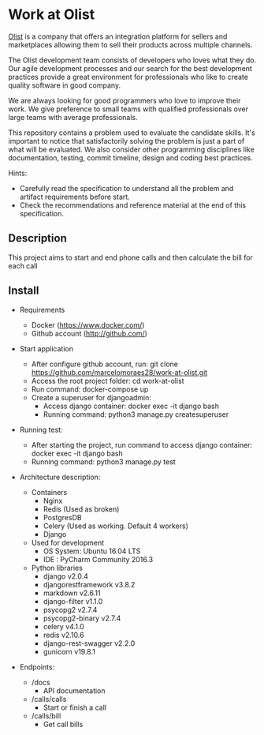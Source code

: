 # Work at Olist

[Olist](https://olist.com/) is a company that offers an integration platform
for sellers and marketplaces allowing them to sell their products across
multiple channels.

The Olist development team consists of developers who loves what they do. Our
agile development processes and our search for the best development practices
provide a great environment for professionals who like to create quality
software in good company.

We are always looking for good programmers who love to improve their work. We
give preference to small teams with qualified professionals over large teams
with average professionals.

This repository contains a problem used to evaluate the candidate skills.
It's important to notice that satisfactorily solving the problem is just a
part of what will be evaluated. We also consider other programming disciplines
like documentation, testing, commit timeline, design and coding best
practices.

Hints:

* Carefully read the specification to understand all the problem and
  artifact requirements before start.
* Check the recommendations and reference material at the end of this
  specification.


## Description

This project aims to start and end phone calls and then calculate the bill for each call


## Install
* Requirements
  * Docker (https://www.docker.com/)
  * Github account (http://github.com/)

* Start application
  * After configure github account, run: git clone https://github.com/marcelomoraes28/work-at-olist.git
  * Access the root project folder: cd work-at-olist
  * Run command: docker-compose up
  * Create a superuser for djangoadmin:
    * Access django container: docker exec -it django bash
    * Running command: python3 manage.py createsuperuser

* Running test:
  * After starting the project, run command to access django container: docker exec -it django bash
  * Running command: python3 manage.py test

* Architecture description:
  * Containers
    * Nginx
    * Redis (Used as broken)
    * PostgresDB
    * Celery (Used as working. Default 4 workers)
    * Django
  * Used for development
    * OS System: Ubuntu 16.04 LTS
    * IDE : PyCharm Community 2016.3
  * Python libraries
    * django v2.0.4
    * djangorestframework v3.8.2
    * markdown v2.6.11
    * django-filter v1.1.0
    * psycopg2 v2.7.4
    * psycopg2-binary v2.7.4
    * celery v4.1.0
    * redis v2.10.6
    * django-rest-swagger v2.2.0
    * gunicorn v19.8.1

* Endpoints:
    * /docs
      * API documentation
    * /calls/calls
      * Start or finish a call
    * /calls/bill
      * Get call bills